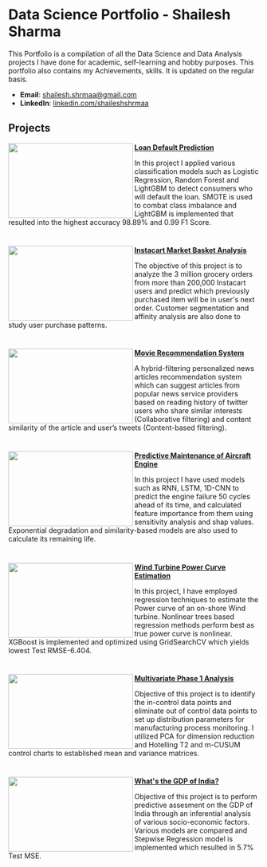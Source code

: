 # Data Science Portfolio - Shailesh Sharma
This Portfolio is a compilation of all the Data Science and Data Analysis projects I have done for academic, self-learning and hobby purposes. This portfolio also contains my Achievements, skills. It is updated on the regular basis.

- **Email**: [shailesh.shrmaa@gmail.com](shailesh.shrmaa@gmail.com)
- **LinkedIn**: [linkedin.com/shaileshshrmaa](https://www.linkedin.com/in/shaileshshrmaa/)

## Projects

<img align="left" width="250" height="150" src="https://github.com/archd3sai/Portfolio/blob/master/Images/loan.jpg"> **[Loan Default Prediction](https://github.com/archd3sai/Loan-Default-Prediction)** 

In this project I applied various classification models such as Logistic Regression, Random Forest and LightGBM to detect consumers who will default the loan. SMOTE is used to combat class imbalance and LightGBM is implemented that resulted into the highest accuracy 98.89% and 0.99 F1 Score.

#

<img align="left" width="250" height="150" src="https://github.com/archd3sai/Portfolio/blob/master/Images/instacart.jpeg"> **[Instacart Market Basket Analysis](https://github.com/archd3sai/Instacart-Market-Basket-Analysis)**

The objective of this project is to analyze the 3 million grocery orders from more than 200,000 Instacart users and predict which previously purchased item will be in user's next order. Customer segmentation and affinity analysis are also done to study user purchase patterns.

#

<img align="left" width="250" height="150" src="https://editor.analyticsvidhya.com/uploads/76889recommender-system-for-movie-recommendation.jpg"> **[Movie Recommendation System](https://github.com/archd3sai/News-Articles-Recommendation)**
 
A hybrid-filtering personalized news articles recommendation system which can suggest articles from popular news service providers based on reading history of twitter users who share similar interests (Collaborative filtering) and content similarity of the article and user’s tweets (Content-based filtering).

#

<img align="left" width="250" height="150" src="https://github.com/archd3sai/Portfolio/blob/master/Images/airplane.jpeg"> **[Predictive Maintenance of Aircraft Engine](https://github.com/archd3sai/Predictive-Maintenance-of-Aircraft-Engine)**

In this project I have used models such as RNN, LSTM, 1D-CNN to predict the engine failure 50 cycles ahead of its time, and calculated feature importance from them using sensitivity analysis and shap values. Exponential degradation and similarity-based models are also used to calculate its remaining life.

#

<img align="left" width="250" height="150" src="https://github.com/archd3sai/Portfolio/blob/master/Images/960x0.jpg"> **[Wind Turbine Power Curve Estimation](https://github.com/archd3sai/Wind-Turbine-Power-Curve-Estimation)**

In this project, I have employed regression techniques to estimate the Power curve of an on-shore Wind turbine. Nonlinear trees based regression methods perform best as true power curve is nonlinear. XGBoost is implemented and optimized using GridSearchCV which yields lowest Test RMSE-6.404.

#

<img align="left" width="250" height="150" src="https://github.com/archd3sai/Portfolio/blob/master/Images/phase1.jpg"> **[Multivariate Phase 1 Analysis](https://github.com/archd3sai/Multivariate-Phase-1-Analysis)** 

Objective of this project is to identify the in-control data points and eliminate out of control data points to set up distribution parameters for manufacturing process monitoring. I utilized PCA for dimension reduction and Hotelling T2 and m-CUSUM control charts to established mean and variance matrices.

#

<img align="left" width="250" height="150" src="https://github.com/archd3sai/Portfolio/blob/master/Images/gdp.jpg"> **[What's the GDP of India?](https://github.com/archd3sai/Predicting-GDP-of-India)**

Objective of this project is to perform predictive assesment on the GDP of India through an inferential analysis of various socio-economic factors. Various models are compared and Stepwise Regression model is implemented which resulted in 5.7% Test MSE.



